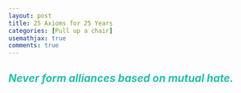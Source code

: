 ```yaml
---
layout: post
title: 25 Axioms for 25 Years
categories: [Pull up a chair]
usemathjax: true
comments: true
---
```

## <span style = "color:#28bdad">*Never form alliances based on mutual hate.*</span> 
